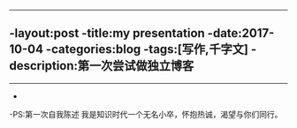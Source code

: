 ----
-layout:post
-title:my presentation
-date:2017-10-04
-categories:blog
-tags:[写作,千字文]
-description:第一次尝试做独立博客
-
----
-
-PS:第一次自我陈述
我是知识时代一个无名小卒，怀抱热诚，渴望与你们同行。
